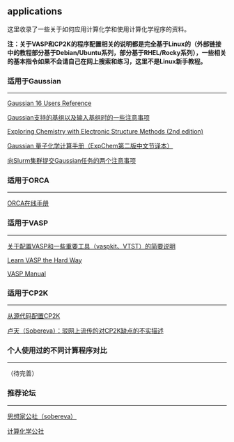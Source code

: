 ## applications



这里收录了一些关于如何应用计算化学和使用计算化学程序的资料。

**注：关于VASP和CP2K的程序配置相关的说明都是完全基于Linux的（外部链接中的教程部分基于Debian/Ubuntu系列，部分基于RHEL/Rocky系列），一些相关的基本指令如果不会请自己在网上搜索和练习，这里不是Linux新手教程。**

### 适用于Gaussian

___

[Gaussian 16 Users Reference](https://gaussian.com/man/)

[Gaussian支持的基组以及输入基组时的一些注意事项](http://gaussian.com/basissets/)

[Exploring Chemistry with Electronic Structure Methods (2nd edition)](/applications/Gaussian/ExpChem_2e.pdf)

[Gaussian 量子化学计算手册（ExpChem第二版中文节译本）](/applications/Gaussian/ExpChem_2e_Chinese_partly.pdf)

[向Slurm集群提交Gaussian任务的两个注意事项](/applications/Gaussian/slurm/)

### 适用于ORCA

___

[ORCA在线手册](https://www.faccts.de/docs/orca/6.1/manual/index.html)

### 适用于VASP

___

[关于配置VASP和一些重要工具（vaspkit、VTST）的简要说明](/applications/VASP/installation_with_extra_tools/)

[Learn VASP the Hard Way](https://www.bigbrosci.com/)

[VASP Manual](https://www.vasp.at/wiki/index.php/The_VASP_Manual)

### 适用于CP2K

___

[从源代码配置CP2K](/applications/CP2K/installation/)

[卢天（Sobereva）：驳网上流传的对CP2K缺点的不实描述](http://sobereva.com/729)

### 个人使用过的不同计算程序对比

___

（待完善）

### 推荐论坛

___

[思想家公社（sobereva）](http://sobereva.com/)

[计算化学公社](http://bbs.keinsci.com/forum.php)

